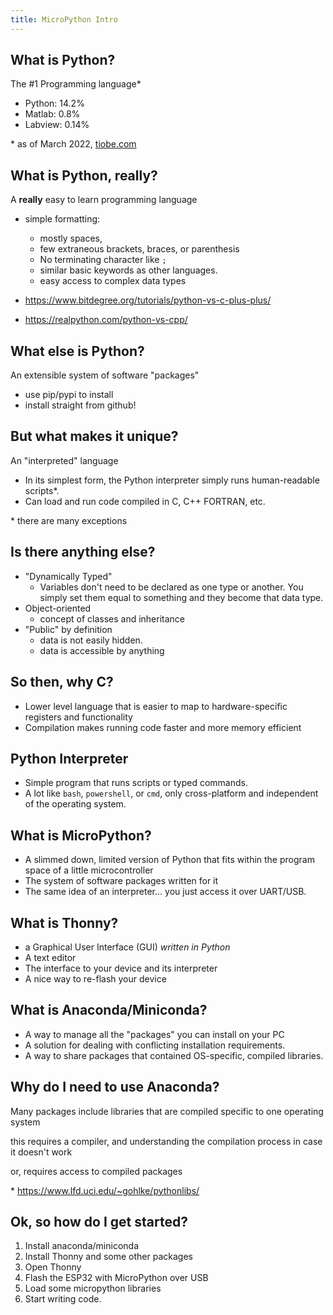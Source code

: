 ```yaml
---
title: MicroPython Intro
---
```


## What is Python?

The #1 Programming language*

* Python: 14.2%  
* Matlab: 0.8%  
* Labview: 0.14%  

\* as of March 2022, [tiobe.com](https://www.tiobe.com/tiobe-index/)

## What is Python, really?

A **really** easy to learn programming language

* simple formatting: 
    * mostly spaces, 
    * few extraneous brackets, braces, or parenthesis
    * No terminating character like ```;```
    * similar basic keywords as other languages.
    * easy access to complex data types

* <https://www.bitdegree.org/tutorials/python-vs-c-plus-plus/>
* <https://realpython.com/python-vs-cpp/>

## What else is Python?

An extensible system of software "packages"

* use pip/pypi to install
* install straight from github!

## But what makes it unique?

An "interpreted" language

* In its simplest form, the Python interpreter simply runs human-readable scripts*.
* Can load and run code compiled in C, C++ FORTRAN, etc.

\* there are many exceptions

## Is there anything else?

* "Dynamically Typed"
    * Variables don't need to be declared as one type or another.  You simply set them equal to something and they become that data type.
* Object-oriented
    * concept of classes and inheritance
* "Public" by definition
    * data is not easily hidden.
    * data is accessible by anything

## So then, why C?

* Lower level language that is easier to map to hardware-specific registers and functionality
* Compilation makes running code faster and more memory efficient

## Python Interpreter

* Simple program that runs scripts or typed commands.
* A lot like ```bash```, ```powershell```, or ```cmd```, only cross-platform and independent of the operating system.

## What is MicroPython?

* A slimmed down, limited version of Python that fits within the program space of a little microcontroller
* The system of software packages written for it
* The same idea of an interpreter... you just access it over UART/USB.

## What is Thonny?

* a Graphical User Interface (GUI)  _written in Python_
* A text editor
* The interface to your device and its interpreter
* A nice way to re-flash your device

## What is Anaconda/Miniconda?

* A way to manage all the "packages" you can install on your PC
* A solution for dealing with conflicting installation requirements.
* A way to share packages that contained OS-specific, compiled libraries.


## Why do I need to use Anaconda?

Many packages include libraries that are compiled specific to one operating system

this requires a compiler, and understanding the compilation process in case it doesn't work

or, requires access to compiled packages


\* <https://www.lfd.uci.edu/~gohlke/pythonlibs/>

## Ok, so how do I get started?

1. Install anaconda/miniconda
1. Install Thonny and some other packages
1. Open Thonny
1. Flash the ESP32 with MicroPython over USB
1. Load some micropython libraries
1. Start writing code.

